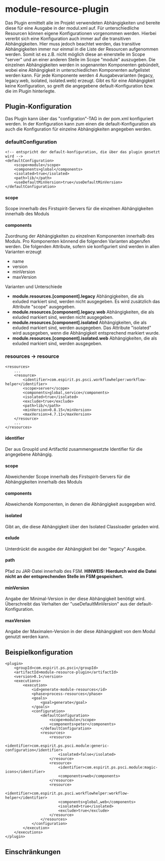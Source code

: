 # module-resource-plugin
Das Plugin ermittelt alle im Projekt verwendeten Abhängigkeiten und bereite diese für eine Ausgabe in der modul.xml auf. Für unterschiedliche Resourcen können eigene Konfigurationen vorgenommen werden. Hierbei vererbt sich eine Konfiguration auch immer auf die transitiven Abhängigkeiten. Hier muss jedoch beachtet werden, das transitive Abhängigkeiten immer nur einmal in die Liste der Resourcen aufgenommen werden. Somit ist es z.B. nicht möglich diese an einerstelle im Scope "server" und an einer anderen Stelle im Scope "module" auszugeben.
Die einzelnen Abhängigkeiten werden in sogenannten Komponenten gebündelt, wobei eine Abhängigkeit in unterschiedlichen Komponenten aufgelistet werden kann. Für jede Komponente werden 4 Ausgabevarianten (legacy, legacy.web, isolated, isolated.web) erzeugt.
Gibt es für eine Abhängigkeit keine Konfiguration, so greift die angegebene default-Konfiguration bzw. die im Plugin hinterlegte.
## Plugin-Konfiguration
Das Plugin kann über das "configration"-TAG in der pom.xml konfiguriert werden. In der Konfiguration kann zum einen die default-Konfiguration als auch die Konfiguration für einzelne Abhängigkeiten angegeben werden.
### defaultConfiguration
    <!-- entspricht der default-konfiguration, die über das plugin gesetzt wird -->
	<defaultConfiguration>
		<scope>module</scope>
		<components>global</components>
		<isolated>true</isolated>
		<path>lib/</path>
		<useDefaultMinVersion>true</useDefaultMinVersion>
	</defaultConfiguration>
#### scope
Scope innerhalb des Firstspirit-Servers für die einzelnen Abhängigkeiten innerhalb des Moduls
#### components
Zuordnung der Abhängigkeiten zu einzelnen Komponenten innerhalb des Moduls. Pro Komponenten könnend die folgenden Varianten abgerufen werden. Die folgenden Attribute, sofern sie konfiguriert sind werden in allen Varianten erzeugt
* name
* version
* minVersion
* maxVersion

Varianten und Unterschiede
* **module.resources.[component].legacy**
Abhängigkeiten, die als exluded markiert sind, werden nicht ausgegeben. Es wird zusätzlich das Attribute "scope" ausgegeben.
* **module.resources.[component].legacy.web**
Abhängigkeiten, die als exluded markiert sind, werden nicht ausgegeben.
* **module.resources.[component].isolated**
Abhängigkeiten, die als exluded markiert sind, werden ausgegeben. Das Attribute "isolated" wird ausgegeben, wenn die Abhängigkeit entsprechend markiert wurde.
* **module.resources.[component].isolated.web**
Abhängigkeiten, die als exluded markiert sind, werden ausgegeben.
### resources -> resource
    <resources>
        ...
        <resource>
            <identifier>com.espirit.ps.psci.workflowhelper:workflow-helper</identifier>
            <scope>server</scope>
            <components>global,service</components>
            <isolated>true</isolated>
            <exclude>true</exclude>
            <path>lib/</path>
            <minVersion>0.8.15</minVersion>
            <maxVersion>4.7.11</maxVersion>
        </resource>
        ...
    </resources>
#### identifier
Der aus GroupId und ArtifactId zusammengesetzte Identifier für die angegebene Abhängig.
#### scope
Abweichender Scope innerhalb des Firstspirit-Servers für die Abhängigkeiten innerhalb des Moduls
#### components
Abweichende Komponenten, in denen die Abhängigkeit ausgegeben wird.
#### isolated
Gibt an, die diese Abhängigkeit über den Isolated Classloader geladen wird.
#### exlude
Unterdrückt die ausgabe der Abhängigkeit bei der "legacy" Ausgabe.
#### path
Pfad zu JAR-Datei innerhalb des FSM.
**HINWEIS: Hierdurch wird die Datei nicht an der entsprechenden Stelle im FSM gespeichert.**
#### minVersion
Angabe der Minimal-Version in der diese Abhängigkeit benötigt wird. Überschreibt das Verhalten der "useDefaultMinVersion" aus der default-Konfiguration.
#### maxVersion
Angabe der Maximalen-Version in der diese Abhängigkeit von dem Modul genutzt werden kann.
## Beispielkonfiguration
	<plugin>
		<groupId>com.espirit.ps.psci</groupId>
		<artifactId>module-resource-plugin</artifactId>
		<version>0.1</version>
		<executions>
			<execution>
				<id>generate-module-resources</id>
				<phase>process-resources</phase>
				<goals>
					<goal>generate</goal>
				</goals>
				<configuration>
					<defaultConfiguration>
						<scope>module</scope>
						<components>peter</components>
					</defaultConfiguration>
					<resources>
						<resource>
							<identifier>com.espirit.ps.psci.module:generic-configuration</identifier>
							<isolated>false</isolated>
						</resource>
						<resource>
							<identifier>com.espirit.ps.psci.module:magic-icons</identifier>
							<components>web</components>
						</resource>
						<resource>
							<identifier>com.espirit.ps.psci.workflowhelper:workflow-helper</identifier>
							<components>global,web</components>
							<isolated>true</isolated>
							<exclude>true</exclude>
						</resource>
					</resources>
				</configuration>
			</execution>
		</executions>
	</plugin>
## Einschränkungen

